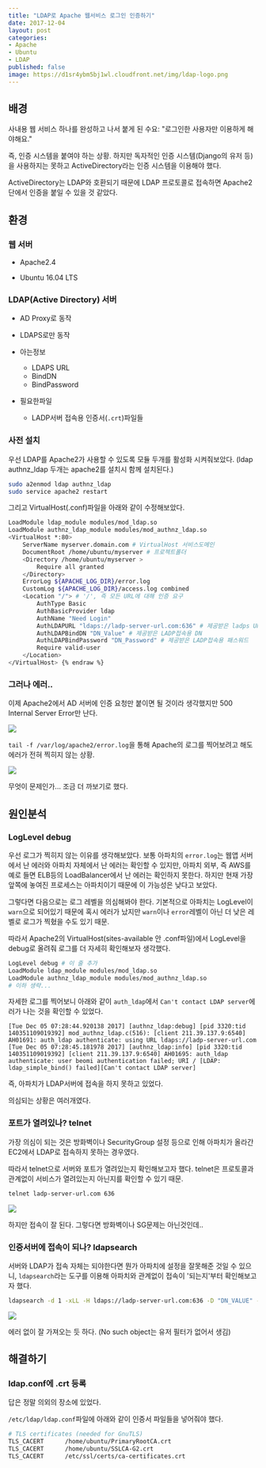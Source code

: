 ```yaml
---
title: "LDAP로 Apache 웹서비스 로그인 인증하기"
date: 2017-12-04
layout: post
categories:
- Apache
- Ubuntu
- LDAP
published: false
image: https://d1sr4ybm5bj1wl.cloudfront.net/img/ldap-logo.png
---
```


## 배경

사내용 웹 서비스 하나를 완성하고 나서 붙게 된 수요: "로그인한 사용자만 이용하게 해야해요."

즉, 인증 시스템을 붙여야 하는 상황. 하지만 독자적인 인증 시스템(Django의 유저 등)을 사용하지는 못하고 ActiveDirectory라는 인증 시스템을 이용해야 했다.

ActiveDirectory는 LDAP와 호환되기 때문에 LDAP 프로토콜로 접속하면 Apache2단에서 인증을 붙일 수 있을 것 같았다.

## 환경

### 웹 서버

- Apache2.4

- Ubuntu 16.04 LTS

### LDAP(Active Directory) 서버

- AD Proxy로 동작 

- LDAPS로만 동작

- 아는정보
  - LDAPS URL
  - BindDN
  - BindPassword

- 필요한파일
  - LADP서버 접속용 인증서(`.crt`)파일들

### 사전 설치

우선 LDAP를 Apache2가 사용할 수 있도록 모듈 두개를 활성화 시켜줘보았다. (ldap authnz_ldap 두개는 apache2를 설치시 함께 설치된다.)

```sh
sudo a2enmod ldap authnz_ldap
sudo service apache2 restart
```

그리고 VirtualHost(.conf)파일을 아래와 같이 수정해보았다.

```sh {% raw %}
LoadModule ldap_module modules/mod_ldap.so
LoadModule authnz_ldap_module modules/mod_authnz_ldap.so
<VirtualHost *:80>
    ServerName myserver.domain.com # VirtualHost 서비스도메인
    DocumentRoot /home/ubuntu/myserver # 프로젝트폴더
    <Directory /home/ubuntu/myserver >
        Require all granted
    </Directory>
    ErrorLog ${APACHE_LOG_DIR}/error.log
    CustomLog ${APACHE_LOG_DIR}/access.log combined
    <Location "/"> # '/', 즉 모든 URL에 대해 인증 요구 
        AuthType Basic
        AuthBasicProvider ldap
        AuthName "Need Login"
        AuthLDAPURL "ldaps://ladp-server-url.com:636" # 제공받은 ladps URL
        AuthLDAPBindDN "DN_Value" # 제공받은 LADP접속용 DN
        AuthLDAPBindPassword "DN_Password" # 제공받은 LADP접속용 패스워드
        Require valid-user
    </Location>
</VirtualHost> {% endraw %}
```

### 그러나 에러..

이제 Apache2에서 AD 서버에 인증 요청만 붙이면 될 것이라 생각했지만 500 Internal Server Error만 난다.

![]({{site.static_url}}/img/dropbox/Screenshot%202017-12-05%2015.46.17.png)

`tail -f /var/log/apache2/error.log`을 통해 Apache의 로그를 찍어보려고 해도 에러가 전혀 찍히지 않는 상황.

![]({{site.static_url}}/img/dropbox/Screenshot%202017-12-05%2015.48.36.png)

무엇이 문제인가... 조금 더 까보기로 했다.

## 원인분석

### LogLevel debug

우선 로그가 찍히지 않는 이유를 생각해보았다. 보통 아파치의 `error.log`는 웹앱 서버에서 난 에러와 아파치 자체에서 난 에러는 확인할 수 있지만, 아파치 외부, 즉 AWS를 예로 들면 ELB등의 LoadBalancer에서 난 에러는 확인하지 못한다. 하지만 현재 가장 앞쪽에 놓여진 프로세스는 아파치이기 때문에 이 가능성은 낮다고 보았다.

그렇다면 다음으로는 로그 레벨을 의심해봐야 한다. 기본적으로 아파치는 LogLevel이 `warn`으로 되어있기 때문에 혹시 에러가 났지만 `warn`이나 `error`레벨이 아닌 더 낮은 레벨로 로그가 찍혔을 수도 있기 때문.

따라서 Apache2의 VirtualHost(sites-available 안 .conf파일)에서 LogLevel을 debug로 올려줘 로그를 더 자세히 확인해보자 생각했다.

```sh
LogLevel debug # 이 줄 추가 
LoadModule ldap_module modules/mod_ldap.so
LoadModule authnz_ldap_module modules/mod_authnz_ldap.so
# 이하 생략...
```

자세한 로그를 찍어보니 아래와 같이 `auth_ldap`에서 `Can't contact LDAP server`에러가 나는 것을 확인할 수 있었다.

```
[Tue Dec 05 07:28:44.920138 2017] [authnz_ldap:debug] [pid 3320:tid 140351109019392] mod_authnz_ldap.c(516): [client 211.39.137.9:6540] AH01691: auth_ldap authenticate: using URL ldaps://ladp-server-url.com
[Tue Dec 05 07:28:45.181978 2017] [authnz_ldap:info] [pid 3320:tid 140351109019392] [client 211.39.137.9:6540] AH01695: auth_ldap authenticate: user beomi authentication failed; URI / [LDAP: ldap_simple_bind() failed][Can't contact LDAP server]
```

즉, 아파치가 LDAP서버에 접속을 하지 못하고 있었다.

의심되는 상황은 여러개였다.

### 포트가 열려있나? telnet 

가장 의심이 되는 것은 방화벽이나 SecurityGroup 설정 등으로 인해 아파치가 올라간 EC2에서 LDAP로 접속하지 못하는 경우였다.

따라서 telnet으로 서버와 포트가 열려있는지 확인해보고자 했다. telnet은 프로토콜과 관계없이 서비스가 열려있는지 아닌지를 확인할 수 있기 때문.

```sh
telnet ladp-server-url.com 636
```

![]({{site.static_url}}/img/dropbox/Screenshot%202017-12-05%2016.33.26.png)

하지만 접속이 잘 된다. 그렇다면 방화벽이나 SG문제는 아닌것인데..

### 인증서버에 접속이 되나? ldapsearch

서버와 LDAP가 접속 자체는 되야한다면 뭔가 아파치에 설정을 잘못해준 것일 수 있으니, `ldapsearch`라는 도구를 이용해 아파치와 관계없이 접속이 '되는지'부터 확인해보고자 했다.

```sh
ldapsearch -d 1 -xLL -H ldaps://ladp-server-url.com:636 -D "DN_VALUE" -w "DN_PASSWORD"
```

![]({{site.static_url}}/img/dropbox/Screenshot%202017-12-05%2017.20.54.png)

에러 없이 잘 가져오는 듯 하다. (No such object는 유저 필터가 없어서 생김)

## 해결하기 

### ldap.conf에 .crt 등록

답은 정말 의외의 장소에 있었다.

`/etc/ldap/ldap.conf`파일에 아래와 같이 인증서 파일들을 넣어줘야 했다.

```sh
# TLS certificates (needed for GnuTLS)
TLS_CACERT      /home/ubuntu/PrimaryRootCA.crt
TLS_CACERT      /home/ubuntu/SSLCA-G2.crt
TLS_CACERT      /etc/ssl/certs/ca-certificates.crt
```

